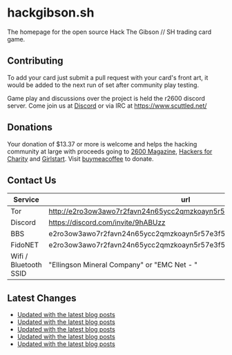 # hackgibson.sh
The homepage for the open source Hack The Gibson // SH trading card game.


## Contributing

To add your card just submit a pull request with your card's front art, it would be added to the next run of set after community play testing.

Game play and discussions over the project is held the r2600 discord server. Come join us at [Discord](https://discord.com/invite/9hABUzz) or via IRC at https://www.scuttled.net/


## Donations

Your donation of $13.37 or more is welcome and helps the hacking community at large with proceeds going to [2600 Magazine](https://2600.com/), [Hackers for Charity](https://hackersforcharity.org) and [Girlstart](https://girlstart.org).  Visit [buymeacoffee](https://www.buymeacoffee.com/hackgibson.sh) to donate.


## Contact Us

Service | url
-|-
Tor | http://e2ro3ow3awo7r2favn24n65ycc2qmzkoayn5r57e3f56nvjwdcgg32ad.onion
Discord | https://discord.com/invite/9hABUzz
BBS | e2ro3ow3awo7r2favn24n65ycc2qmzkoayn5r57e3f56nvjwdcgg32ad.onion:23
FidoNET | e2ro3ow3awo7r2favn24n65ycc2qmzkoayn5r57e3f56nvjwdcgg32ad.onion:24554
Wifi / Bluetooth SSID | "Ellingson Mineral Company" or "EMC Net - <fidonet address>"

## Latest Changes
<!-- BLOG-POST-LIST:START -->
- [Updated with the latest blog posts](https://github.com/DFW2600/hackgibson.sh/commit/ee6d34e13ee01683473e3b58d65af7157e8342a0)
- [Updated with the latest blog posts](https://github.com/DFW2600/hackgibson.sh/commit/dd01ea7a59a4bfac488c87d6bb9c897aa4ce9dda)
- [Updated with the latest blog posts](https://github.com/DFW2600/hackgibson.sh/commit/e42b05a01362696dcc465d9120b99f5ac1ceeb51)
- [Updated with the latest blog posts](https://github.com/DFW2600/hackgibson.sh/commit/6a97c3341a114c09519a9e8f0eeddf89323520ba)
- [Updated with the latest blog posts](https://github.com/DFW2600/hackgibson.sh/commit/7002b230d68fa748e2742f51b8b04d03700ceed2)
<!-- BLOG-POST-LIST:END -->
